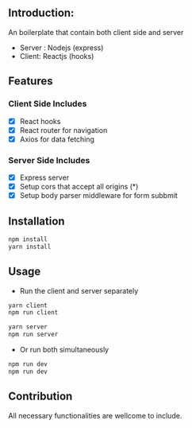 ## Introduction:  
An boilerplate that contain both client side and server
- Server : Nodejs (express)
- Client: Reactjs (hooks)

## Features
### Client Side Includes
- [x] React hooks
- [x] React router for navigation
- [x] Axios for data fetching
### Server Side Includes
- [x] Express server
- [x] Setup cors that accept all origins (*) 
- [x] Setup body parser middleware for form subbmit

## Installation
```bash
npm install
yarn install
```
## Usage
- Run the client and server separately

```bash
yarn client
npm run client
```
```bash
yarn server
npm run server
```
- Or run both simultaneously
```bash
npm run dev
npm run dev
```

## Contribution
All necessary functionalities are wellcome to include.